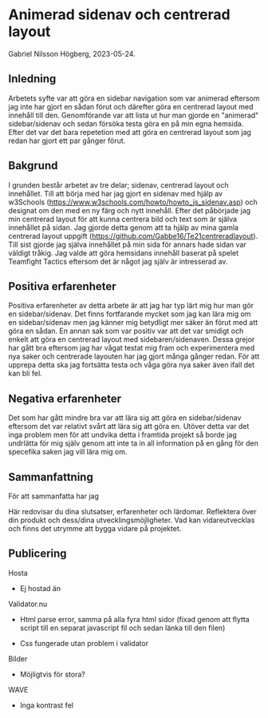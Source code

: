 # Animerad sidenav och centrerad layout

Gabriel Nilsson Högberg, 2023-05-24.

## Inledning

Arbetets syfte var att göra en sidebar navigation som var animerad eftersom jag inte har gjort en sådan förut och därefter göra en centrerad layout med innehåll till den. Genomförande var att lista ut hur man gjorde en "animerad" sidebar/sidenav och sedan försöka testa göra en på min egna hemsida. Efter det var det bara repetetion med att göra en centrerad layout som jag redan har gjort ett par gånger förut.

## Bakgrund

I grunden består arbetet av tre delar; sidenav, centrerad layout och innehållet. Till att börja med har jag gjort en sidenav med hjälp av w3Schools (https://www.w3schools.com/howto/howto_js_sidenav.asp) och designat om den med en ny färg och nytt innehåll. Efter det påbörjade jag min centrerad layout för att kunna centrera bild och text som är själva innehållet på sidan. Jag gjorde detta genom att ta hjälp av mina gamla centrerad layout uppgift (https://github.com/Gabbe16/Te21centreradlayout). Till sist gjorde jag själva innehållet på min sida för annars hade sidan var väldigt tråkig. Jag valde att göra hemsidans innehåll baserat på spelet Teamfight Tactics eftersom det är något jag själv är intresserad av.

## Positiva erfarenheter

Positiva erfarenheter av detta arbete är att jag har typ lärt mig hur man gör en sidebar/sidenav. Det finns fortfarande mycket som jag kan lära mig om en sidebar/sidenav men jag känner mig betydligt mer säker än förut med att göra en sådan. En annan sak som var positiv var att det var smidigt och enkelt att göra en centrerad layout med sidebaren/sidenaven. Dessa grejor har gått bra eftersom jag har vågat testat mig fram och experimentera med nya saker och centrerade layouten har jag gjort många gånger redan. För att upprepa detta ska jag fortsätta testa och våga göra nya saker även ifall det kan bli fel.


## Negativa erfarenheter

Det som har gått mindre bra var att lära sig att göra en sidebar/sidenav eftersom det var relativt svårt att lära sig att göra en. Utöver detta var det inga problem men för att undvika detta i framtida projekt så borde jag undrlätta för mig själv genom att inte ta in all information på en gång för den specefika saken jag vill lära mig om.

## Sammanfattning

För att sammanfatta har jag 

Här redovisar du dina slutsatser, erfarenheter och lärdomar. Reflektera över din produkt och dess/dina utvecklingsmöjligheter.
Vad kan vidareutvecklas och finns det utrymme att bygga vidare på projektet.

## Publicering

Hosta
- Ej hostad än 

Validator.nu 
- Html parse error, samma på alla fyra html sidor 
(fixad genom att flytta script till en separat javascript fil och sedan länka till den filen)

- Css fungerade utan problem i validator

Bilder
- Möjligtvis för stora?

WAVE
- Inga kontrast fel